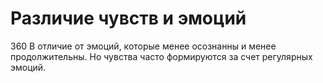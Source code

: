 # Различие чувств и эмоций

360 В отличие от эмоций, которые менее осознанны и менее продолжительны. Но чувства часто формируются за счет регулярных эмоций.
